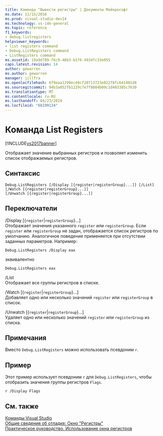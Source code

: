 ```yaml
---
title: Команда "Вывести регистры" | Документы Майкрософт
ms.date: 11/15/2016
ms.prod: visual-studio-dev14
ms.technology: vs-ide-general
ms.topic: reference
f1_keywords:
- debug.listregisters
helpviewer_keywords:
- list registers command
- Debug.ListRegisters command
- ListRegisters command
ms.assetid: 19a9d789-f6c9-46b3-b1f6-4934fc33e055
caps.latest.revision: 14
author: gewarren
ms.author: gewarren
manager: jillfra
ms.openlocfilehash: 6f9eaa1299ec49cf20713723e822f8fc641401d8
ms.sourcegitcommit: 94b3a052fb1229c7e7f8804b09c1d403385c7630
ms.translationtype: MT
ms.contentlocale: ru-RU
ms.lasthandoff: 04/23/2019
ms.locfileid: "68199134"
---
```

# <a name="list-registers-command"></a>Команда List Registers
[!INCLUDE[vs2017banner](../../includes/vs2017banner.md)]

Отображает значение выбранных регистров и позволяет изменить список отображаемых регистров.  
  
## <a name="syntax"></a>Синтаксис  
  
```  
Debug.ListRegisters [/Display [{register|registerGroup}...]] [/List]  
[/Watch [{register|registerGroup}...]]  
[/Unwatch [{register|registerGroup}...]]  
```  
  
## <a name="switches"></a>Переключатели  
 /Display [{`register`&#124;`registerGroup`}...]  
 Отображает значения указанного `register` или `registerGroup`. Если `register` или `registerGroup` не задан, отображается список регистров по умолчанию. Аналогичное поведение применяется при отсутствии заданных параметров. Например:  
  
 `Debug.ListRegisters /Display eax`  
  
 эквивалентно  
  
 `Debug.ListRegisters eax`  
  
 /List  
 Отображает все группы регистров в списке.  
  
 /Watch [{`register`&#124;`registerGroup`}...]  
 Добавляет одно или несколько значений `register` или `registerGroup` в список.  
  
 /Unwatch [{`register`&#124;`registerGroup`}...]  
 Удаляет одно или несколько значений `register` или `registerGroup` из списка.  
  
## <a name="remarks"></a>Примечания  
 Вместо `Debug.ListRegisters` можно использовать псевдоним `r`.  
  
## <a name="example"></a>Пример  
 Этот пример использует псевдоним `r` для `Debug.ListRegisters`, чтобы отобразить значения группы регистров `Flags`.  
  
```  
r /Display Flags  
```  
  
## <a name="see-also"></a>См. также  
 [Команды Visual Studio](../../ide/reference/visual-studio-commands.md)   
 [Общие сведения об отладке: Окно "Регистры"](../../debugger/debugging-basics-registers-window.md)   
 [Практическое руководство. Использование окна регистров](../../debugger/how-to-use-the-registers-window.md)

